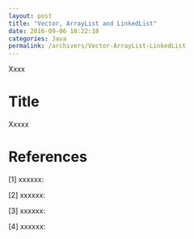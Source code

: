 ```yaml
---
layout: post
title: "Vector, ArrayList and LinkedList"
date: 2016-09-06 10:22:18
categories: Java
permalink: /archivers/Vector-ArrayList-LinkedList
---
```


Xxxx

<!--more-->

# Title

Xxxxx

# References

[1] xxxxxx: []()

[2] xxxxxx: []()

[3] xxxxxx: []()

[4] xxxxxx: []()













